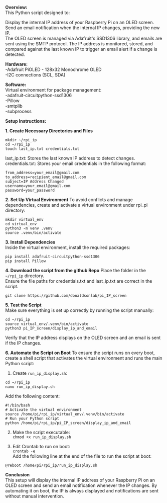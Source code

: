 **Overview:**  
This Python script designed to:  

Display the internal IP address of your Raspberry Pi on an OLED screen.  
Send an email notification when the internal IP changes, providing the new IP.  
The OLED screen is managed via Adafruit's SSD1306 library, and emails are sent using the SMTP protocol. The IP address is monitored, stored, and compared against the last known IP to trigger an email alert if a change is detected.  

**Hardware:**   
    -Adafruit PiOLED - 128x32 Monochrome OLED    
    -I2C connections (SCL, SDA)  

**Software:**  
Virtual environment for package management:       
    -adafruit-circuitpython-ssd1306  
    -Pillow  
    -smtplib  
    -subprocess

**Setup Instructions:**  

**1. Create Necessary Directories and Files**   
```
mkdir ~/rpi_ip
cd ~/rpi_ip
touch last_ip.txt credentials.txt
```
last_ip.txt: Stores the last known IP address to detect changes.  
credentials.txt: Stores your email credentials in the following format:  
```
from_address=your_email@gmail.com
to_address=recipient_email@gmail.com
subject=IP Address Changed
username=your_email@gmail.com
password=your_password
```
**2. Set Up Virtual Environment**
To avoid conflicts and manage dependencies, create and activate a virtual environment under rpi_pi directory:  
```
mkdir virtual_env
cd virtual_env
python3 -m venv .venv
source .venv/bin/activate
```
**3. Install Dependencies**  
 Inside the virtual environment, install the required packages:
 ```
pip install adafruit-circuitpython-ssd1306
pip install Pillow
```
**4. Download the script from the  github Repo**
Place the folder in the ```~/rpi_ip``` directory.  
Ensure the file paths for credentials.txt and last_ip.txt are correct in the script.  
```
git clone https://github.com/donaldsonlab/pi_IP_screen
```
**5. Test the Script**  
Make sure everything is set up correctly by running the script manually:  
```
cd ~/rpi_ip
source virtual_env/.venv/bin/activate
python3 pi_IP_screen/display_ip_and_email
```
Verify that the IP address displays on the OLED screen and an email is sent if the IP changes.  

**6. Automate the Script on Boot**
 To ensure the script runs on every boot, create a shell script that activates the virtual environment and runs the main Python script:  
 1. Create ```run_ip_display.sh```:
 ```
 cd ~/rpi_ip
nano run_ip_display.sh
```
Add the following content: 
```
#!/bin/bash
# Activate the virtual environment
source /home/pi/rpi_ip/virtual_env/.venv/bin/activate
# Run your Python script
python /home/pi/rpi_ip/pi_IP_screen/display_ip_and_email
```  
2. Make the script executable:  
```chmod +x run_ip_display.sh```  

3. Edit Crontab to run on boot:  
```crontab -e```  
Add the following line at the end of the file to run the script at boot:  
```
@reboot /home/pi/rpi_ip/run_ip_display.sh  
```

**Conclusion**  
This setup will display the internal IP address of your Raspberry Pi on an OLED screen and send an email notification whenever the IP changes. By automating it on boot, the IP is always displayed and notifications are sent without manual intervention.